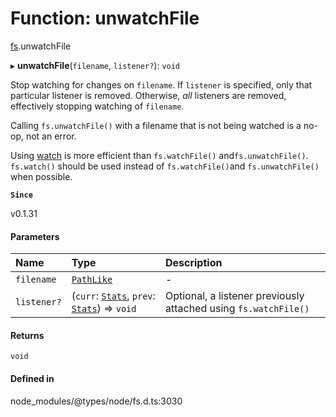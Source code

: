 # Function: unwatchFile

[fs](../modules/fs.md).unwatchFile

▸ **unwatchFile**(`filename`, `listener?`): `void`

Stop watching for changes on `filename`. If `listener` is specified, only that
particular listener is removed. Otherwise, _all_ listeners are removed,
effectively stopping watching of `filename`.

Calling `fs.unwatchFile()` with a filename that is not being watched is a
no-op, not an error.

Using [watch](fs.watch.md) is more efficient than `fs.watchFile()` and`fs.unwatchFile()`. `fs.watch()` should be used instead of `fs.watchFile()`and `fs.unwatchFile()` when possible.

**`Since`**

v0.1.31

#### Parameters

| Name | Type | Description |
| :------ | :------ | :------ |
| `filename` | [`PathLike`](../types/fs.PathLike.md) | - |
| `listener?` | (`curr`: [`Stats`](../classes/fs.Stats.md), `prev`: [`Stats`](../classes/fs.Stats.md)) => `void` | Optional, a listener previously attached using `fs.watchFile()` |

#### Returns

`void`

#### Defined in

node_modules/@types/node/fs.d.ts:3030
